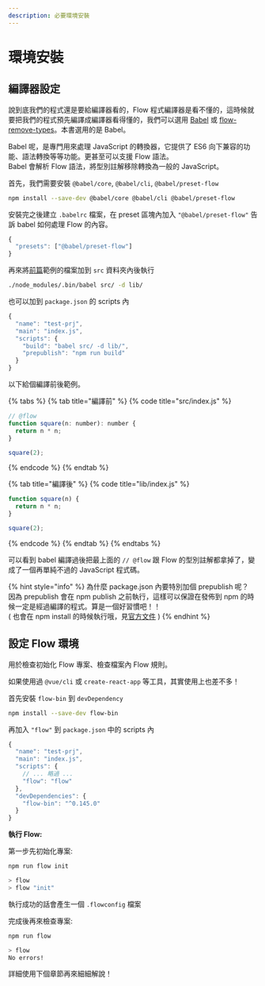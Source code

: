 ```yaml
---
description: 必要環境安裝
---
```


# 環境安裝

## 編譯器設定 <a id="compiler"></a>

說到底我們的程式還是要給編譯器看的，Flow 程式編譯器是看不懂的，這時候就要把我們的程式預先編譯成編譯器看得懂的，我們可以選用 [Babel](https://babeljs.io/) 或 [flow-remove-types](https://github.com/facebook/flow/tree/master/packages/flow-remove-types)。本書選用的是 Babel。

Babel 呢，是專門用來處理 JavaScript 的轉換器，它提供了 ES6 向下兼容的功能、語法轉換等等功能。更甚至可以支援 Flow 語法。  
Babel 會解析 Flow 語法，將型別註解移除轉換為一般的 JavaScript。

首先，我們需要安裝 `@babel/core`, `@babel/cli`, `@babel/preset-flow`

```bash
npm install --save-dev @babel/core @babel/cli @babel/preset-flow
```

安裝完之後建立 `.babelrc` 檔案，在 preset 區塊內加入 `"@babel/preset-flow"` 告訴 babel 如何處理 Flow 的內容。

```javascript
{
  "presets": ["@babel/preset-flow"]
}
```

再來將[前篇](introduce.md)範例的檔案加到 `src` 資料夾內後執行

```bash
./node_modules/.bin/babel src/ -d lib/                                                               00:36:41 
```

也可以加到 `package.json` 的 scripts 內

```javascript
{
  "name": "test-prj",
  "main": "index.js",
  "scripts": {
    "build": "babel src/ -d lib/",
    "prepublish": "npm run build"
  }
}
```

以下給個編譯前後範例。

{% tabs %}
{% tab title="編譯前" %}
{% code title="src/index.js" %}
```javascript
// @flow
function square(n: number): number {
  return n * n;
}

square(2);
```
{% endcode %}
{% endtab %}

{% tab title="編譯後" %}
{% code title="lib/index.js" %}
```javascript
function square(n) {
  return n * n;
}

square(2);
```
{% endcode %}
{% endtab %}
{% endtabs %}

可以看到 babel 編譯過後把最上面的 `// @flow` 跟 Flow 的型別註解都拿掉了，變成了一個再單純不過的 JavaScript 程式碼。

{% hint style="info" %}
為什麼 package.json 內要特別加個 prepublish 呢？  
因為 prepublish 會在 npm publish 之前執行，這樣可以保證在發佈到 npm 的時候一定是經過編譯的程式。算是一個好習慣吧！！  
\( 也會在 npm install 的時候執行哦，見[官方文件](https://docs.npmjs.com/cli/v7/using-npm/scripts#prepare-and-prepublish) \)
{% endhint %}

## 設定 Flow 環境 <a id="flow-environment"></a>

用於檢查初始化 Flow 專案、檢查檔案內 Flow 規則。

如果使用過 `@vue/cli` 或 `create-react-app` 等工具，其實使用上也差不多！

首先安裝 `flow-bin` 到 `devDependency` 

```bash
npm install --save-dev flow-bin
```

再加入 `"flow"` 到 `package.json` 中的 scripts 內

```javascript
{
  "name": "test-prj",
  "main": "index.js",
  "scripts": {
    // ... 略過 ...
    "flow": "flow"
  },
  "devDependencies": {
    "flow-bin": "^0.145.0"
  }
}
```

**執行 Flow:**

第一步先初始化專案:

```bash
npm run flow init

> flow
> flow "init"
```

執行成功的話會產生一個 `.flowconfig` 檔案

完成後再來檢查專案:

```bash
npm run flow

> flow
No errors!
```

詳細使用下個章節再來細細解說！


